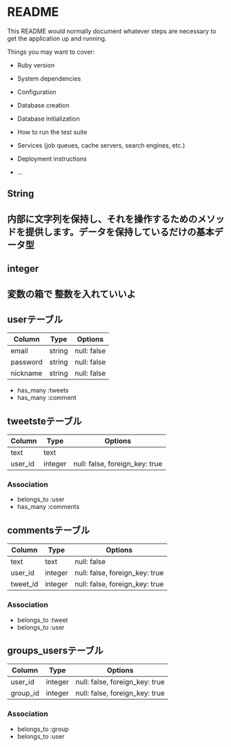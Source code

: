 # README

This README would normally document whatever steps are necessary to get the
application up and running.

Things you may want to cover:

* Ruby version

* System dependencies

* Configuration

* Database creation

* Database initialization

* How to run the test suite

* Services (job queues, cache servers, search engines, etc.)

* Deployment instructions

* ...



## String
## 内部に文字列を保持し、それを操作するためのメソッドを提供します。データを保持しているだけの基本データ型
## integer 
## 変数の箱で 整数を入れていいよ

## userテーブル 

|Column|Type|Options|
|------|----|-------|   
|email|string|null: false|
|password|string|null: false|
|nickname|string|null: false|

- has_many :tweets
- has_many :comment

## tweetsteテーブル

|Column|Type|Options|
|------|----|-------|
|text|text||
|user_id|integer|null: false, foreign_key: true|

### Association
- belongs_to :user
- has_many :comments

## commentsテーブル
|Column|Type|Options|
|------|----|-------|
|text|text|null: false|
|user_id|integer|null: false, foreign_key: true|
|tweet_id|integer|null: false, foreign_key: true|
### Association
- belongs_to :tweet
- belongs_to :user

## groups_usersテーブル

|Column|Type|Options|
|------|----|-------|
|user_id|integer|null: false, foreign_key: true|
|group_id|integer|null: false, foreign_key: true|

### Association
- belongs_to :group
- belongs_to :user